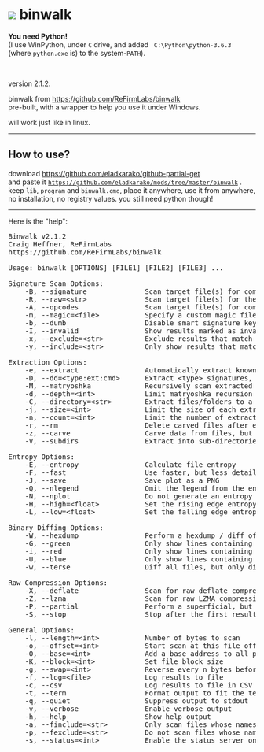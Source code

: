 <h1><img src="resources/icon.png"/> binwalk</h1>

<strong>You need Python!</strong> <br/>
(I use WinPython, under <code>C</code> drive, and added <code> C:\Python\python-3.6.3 </code> (where <code>python.exe</code> is) to the system-<code>PATH</code>).

<br/>

version 2.1.2. <br/>

binwalk from https://github.com/ReFirmLabs/binwalk <br/>
pre-built, with a wrapper to help you use it under Windows.<br/>

will work just like in linux. <br/>

<hr/>

<h2>How to use?</h2>

download https://github.com/eladkarako/github-partial-get <br/>
and paste it <code>https://github.com/eladkarako/mods/tree/master/binwalk</code> . <br/>
keep <code>lib</code>, <code>program</code> and <code>binwalk.cmd</code>, place it anywhere, use it from anywhere, <br/>
no installation, no registry values. you still need python though!  <br/>

<hr/>

Here is the "help": <br/>

<pre>
Binwalk v2.1.2
Craig Heffner, ReFirmLabs
https://github.com/ReFirmLabs/binwalk

Usage: binwalk [OPTIONS] [FILE1] [FILE2] [FILE3] ...

Signature Scan Options:
    -B, --signature              Scan target file(s) for common file signatures
    -R, --raw=&lt;str&gt;              Scan target file(s) for the specified sequence of bytes
    -A, --opcodes                Scan target file(s) for common executable opcode signatures
    -m, --magic=&lt;file&gt;           Specify a custom magic file to use
    -b, --dumb                   Disable smart signature keywords
    -I, --invalid                Show results marked as invalid
    -x, --exclude=&lt;str&gt;          Exclude results that match &lt;str&gt;
    -y, --include=&lt;str&gt;          Only show results that match &lt;str&gt;

Extraction Options:
    -e, --extract                Automatically extract known file types
    -D, --dd=&lt;type:ext:cmd&gt;      Extract &lt;type&gt; signatures, give the files an extension of &lt;ext&gt;, and execute &lt;cmd&gt;
    -M, --matryoshka             Recursively scan extracted files
    -d, --depth=&lt;int&gt;            Limit matryoshka recursion depth (default: 8 levels deep)
    -C, --directory=&lt;str&gt;        Extract files/folders to a custom directory (default: current working directory)
    -j, --size=&lt;int&gt;             Limit the size of each extracted file
    -n, --count=&lt;int&gt;            Limit the number of extracted files
    -r, --rm                     Delete carved files after extraction
    -z, --carve                  Carve data from files, but don't execute extraction utilities
    -V, --subdirs                Extract into sub-directories named by the offset

Entropy Options:
    -E, --entropy                Calculate file entropy
    -F, --fast                   Use faster, but less detailed, entropy analysis
    -J, --save                   Save plot as a PNG
    -Q, --nlegend                Omit the legend from the entropy plot graph
    -N, --nplot                  Do not generate an entropy plot graph
    -H, --high=&lt;float&gt;           Set the rising edge entropy trigger threshold (default: 0.95)
    -L, --low=&lt;float&gt;            Set the falling edge entropy trigger threshold (default: 0.85)

Binary Diffing Options:
    -W, --hexdump                Perform a hexdump / diff of a file or files
    -G, --green                  Only show lines containing bytes that are the same among all files
    -i, --red                    Only show lines containing bytes that are different among all files
    -U, --blue                   Only show lines containing bytes that are different among some files
    -w, --terse                  Diff all files, but only display a hex dump of the first file

Raw Compression Options:
    -X, --deflate                Scan for raw deflate compression streams
    -Z, --lzma                   Scan for raw LZMA compression streams
    -P, --partial                Perform a superficial, but faster, scan
    -S, --stop                   Stop after the first result

General Options:
    -l, --length=&lt;int&gt;           Number of bytes to scan
    -o, --offset=&lt;int&gt;           Start scan at this file offset
    -O, --base=&lt;int&gt;             Add a base address to all printed offsets
    -K, --block=&lt;int&gt;            Set file block size
    -g, --swap=&lt;int&gt;             Reverse every n bytes before scanning
    -f, --log=&lt;file&gt;             Log results to file
    -c, --csv                    Log results to file in CSV format
    -t, --term                   Format output to fit the terminal window
    -q, --quiet                  Suppress output to stdout
    -v, --verbose                Enable verbose output
    -h, --help                   Show help output
    -a, --finclude=&lt;str&gt;         Only scan files whose names match this regex
    -p, --fexclude=&lt;str&gt;         Do not scan files whose names match this regex
    -s, --status=&lt;int&gt;           Enable the status server on the specified port
</pre>
